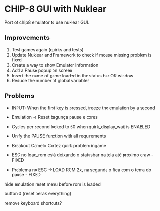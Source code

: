 # CHIP-8 GUI with Nuklear

Port of chip8 emulator to use nuklear GUI.

## Improvements
1) Test games again (quirks and tests)
2) Update Nuklear and Framework to check if mouse missing problem is fixed
3) Create a way to show Emulator Information
4) Add a Pause popup on screen
5) Insert the name of game loaded in the status bar OR window
6) Reduce the number of global variables

## Problems

* INPUT: When the first key is pressed, freeze the emulation by a second
* Emulation -> Reset bagunça pause e cores
* Cycles per second locked to 60 when quirk_display_wait is ENABLED
* Unify the PAUSE function with all requirements
* Breakout Camelo Cortez quirk problem ingame

* ESC no load_rom está deixando o statusbar na tela até próximo draw - FIXED
* Problema no ESC -> LOAD ROM 2x, na segunda o fica com o tema do pause - FIXED


hide emulation reset menu before rom is loaded

button 0 (reset berak everything)

remove keyboard shortcuts?